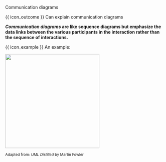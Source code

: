 <span id="title">Communication diagrams</span>

<span id="prereqs"></span>

<span id="outcomes">{{ icon_outcome }} Can explain communication diagrams</span>

<div id="body">

**_Communication diagrams_ are like sequence diagrams but emphasize the data links between the various participants in the interaction rather than the sequence of interactions.**

<box>

{{ icon_example }} An example:

<img src="{{baseUrl}}/modeling/modelingBehaviors/communicationDiagrams/images/diagram.png" height="300" />
<br>

<sub>Adapted from: _UML Distilled_ by Martin Fowler</sub>

</box>

</div>

<div id="extras">
</div>

